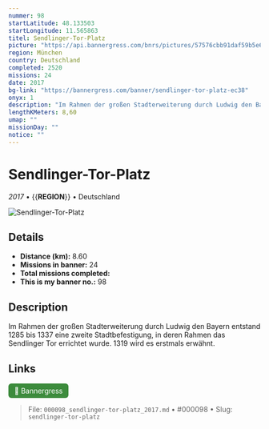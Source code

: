 ```yaml
---
nummer: 98
startLatitude: 48.133503
startLongitude: 11.565863
titel: Sendlinger-Tor-Platz
picture: "https://api.bannergress.com/bnrs/pictures/57576cbb91daf59b5e6fe954135bc725"
region: München
country: Deutschland
completed: 2520
missions: 24
date: 2017
bg-link: "https://bannergress.com/banner/sendlinger-tor-platz-ec38"
onyx: 1
description: "Im Rahmen der großen Stadterweiterung durch Ludwig den Bayern entstand 1285 bis 1337 eine zweite Stadtbefestigung, in deren Rahmen das Sendlinger Tor errichtet wurde. 1319 wird es erstmals erwähnt."
lengthKMeters: 8,60
umap: ""
missionDay: ""
notice: ""
---
```

# Sendlinger-Tor-Platz

*2017* • {{__REGION__}} • Deutschland

![Sendlinger-Tor-Platz](https://api.bannergress.com/bnrs/pictures/57576cbb91daf59b5e6fe954135bc725)



## Details
- **Distance (km):** 8.60
- **Missions in banner:** 24
- **Total missions completed:** 
- **This is my banner no.:** 98



## Description
Im Rahmen der großen Stadterweiterung durch Ludwig den Bayern entstand 1285 bis 1337 eine zweite Stadtbefestigung, in deren Rahmen das Sendlinger Tor errichtet wurde. 1319 wird es erstmals erwähnt.



## Links
<a href="https://bannergress.com/banner/sendlinger-tor-platz-ec38" target="_blank" style="display:inline-block;margin-right:8px;padding:6px 12px;background:#3c8b3c;color:#fff;text-decoration:none;border-radius:6px;">🔗 Bannergress</a>



> File: `000098_sendlinger-tor-platz_2017.md` • #000098 • Slug: `sendlinger-tor-platz`
